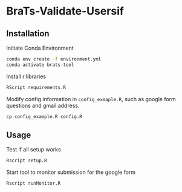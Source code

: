 # BraTs-Validate-Usersif

## Installation

Initiate Conda Environment

```Bash
conda env create -f environment.yml
conda activate brats-tool
```

Install r libraries

```Bash
RScript requirements.R
```

Modify config information in `config_exmaple.R`, such as google form questions and gmail address.

```
cp config_example.R config.R
```

## Usage

Test if all setup works

```Bash
Rscript setup.R
```

Start tool to monitor submission for the google form

```Bash
Rscript runMonitor.R
```
